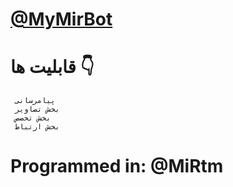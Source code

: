 <a href="telegram.me/MyMirBot"><h1>@MyMirBot</h1></a>
# قابلیت ها 👇
     پیامرسانی
     بخش تصاویر
     بخش تخصص
     بخش ارتباط
# Programmed in: @MiRtm
